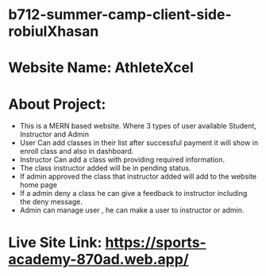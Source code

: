 # b712-summer-camp-client-side-robiulXhasan
# Website Name: AthleteXcel

# About Project: 
* This is a MERN based website. Where 3 types of user available Student, Instructor and Admin
* User Can add classes in their list after successful payment it will show in enroll class and also in dashboard.
* Instructor Can add a class with providing required information.
* The class instructor added will be in pending status.
* If admin approved the class that instructor added will add to the website home page
* If a admin deny a class he can give a feedback to instructor including the deny message.
* Admin can manage user , he can make a user to instructor or admin.

# Live Site Link: https://sports-academy-870ad.web.app/
